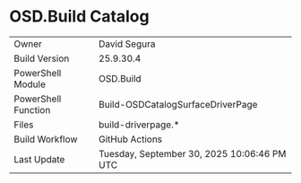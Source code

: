 ﻿# OSD.Build Catalog

| | |
|-|-|
| Owner | David Segura |
| Build Version | 25.9.30.4 |
| PowerShell Module | OSD.Build |
| PowerShell Function | Build-OSDCatalogSurfaceDriverPage |
| Files | build-driverpage.* |
| Build Workflow | GitHub Actions |
| Last Update | Tuesday, September 30, 2025 10:06:46 PM UTC |
